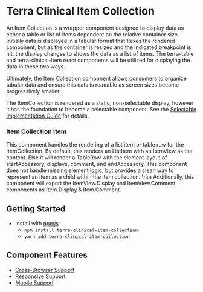 # Terra Clinical Item Collection

An Item Collection is a wrapper component designed to display data as either a table or list of items dependent on the relative container size. Initially data is displayed in a tabular format that flexes the rendered component, but as the container is resized and the indicated breakpoint is hit, the display changes to shows the data as a list of items. The terra-table and terra-clinical-item react components will be utilized for displaying the data in these two ways.

Ultimately, the Item Collection component allows consumers to organize tabular data and ensure this data is readable as screen sizes become progressively smaller.

The ItemCollection is rendered as a static, non-selectable display, however it has the foundation to become a selectable component. See the [Selectable Implementation Guide](https://github.com/cerner/terra-clinical/blob/master/packages/terra-clinical-item-collection/docs/SelectableImplementation.md) for details.

### Item Collection Item

This component handles the rendering of a list item or table row for the ItemCollection. By default, this renders an ListItem with an ItemView as the content. Else it will render a TableRow with the element layout of startAccessory, displays, comment, and endAccessory. This component does not handle missing element logic, but provides a clean way to represent an item as a child within the item collection. \n\n Additionally, this component will export the ItemView.Display and ItemView.Comment components as Item.Display & Item.Comment.

## Getting Started

- Install with [npmjs](https://www.npmjs.com):
  - `npm install terra-clinical-item-collection`
  - `yarn add terra-clinical-item-collection`

## Component Features
* [Cross-Browser Support](https://github.com/cerner/terra-ui/blob/master/src/terra-dev-site/contributing/ComponentStandards.e.contributing.md#cross-browser-support)
* [Responsive Support](https://github.com/cerner/terra-ui/blob/master/src/terra-dev-site/contributing/ComponentStandards.e.contributing.md#responsive-support)
* [Mobile Support](https://github.com/cerner/terra-ui/blob/master/src/terra-dev-site/contributing/ComponentStandards.e.contributing.md#mobile-support)
